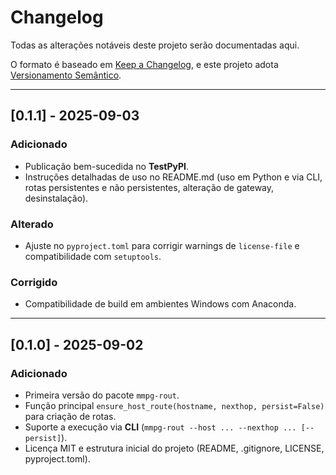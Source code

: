 # Changelog

Todas as alterações notáveis deste projeto serão documentadas aqui.

O formato é baseado em [Keep a Changelog](https://keepachangelog.com/pt-BR/1.0.0/),
e este projeto adota [Versionamento Semântico](https://semver.org/lang/pt-BR/).

---

## \[0.1.1] - 2025-09-03

### Adicionado

* Publicação bem-sucedida no **TestPyPI**.
* Instruções detalhadas de uso no README.md (uso em Python e via CLI, rotas persistentes e não persistentes, alteração de gateway, desinstalação).

### Alterado

* Ajuste no `pyproject.toml` para corrigir warnings de `license-file` e compatibilidade com `setuptools`.

### Corrigido

* Compatibilidade de build em ambientes Windows com Anaconda.

---

## \[0.1.0] - 2025-09-02

### Adicionado

* Primeira versão do pacote `mmpg-rout`.
* Função principal `ensure_host_route(hostname, nexthop, persist=False)` para criação de rotas.
* Suporte a execução via **CLI** (`mmpg-rout --host ... --nexthop ... [--persist]`).
* Licença MIT e estrutura inicial do projeto (README, .gitignore, LICENSE, pyproject.toml).
